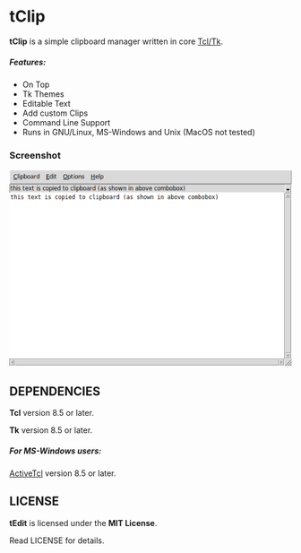 # tClip
**tClip** is a simple clipboard manager written in core [Tcl/Tk](https://www.tcl.tk).

##### Features:
* On Top
* Tk Themes
* Editable Text
* Add custom Clips
* Command Line Support
* Runs in GNU/Linux, MS-Windows and Unix (MacOS not tested)

### Screenshot
![Screenshot](screenshot.png "Screenshot")


## DEPENDENCIES
**Tcl** version 8.5 or later.

**Tk** version 8.5 or later.

##### For MS-Windows users:
[ActiveTcl](https://www.activestate.com/activetcl) version 8.5 or later.


## LICENSE
**tEdit** is licensed under the **MIT License**.

Read LICENSE for details.
